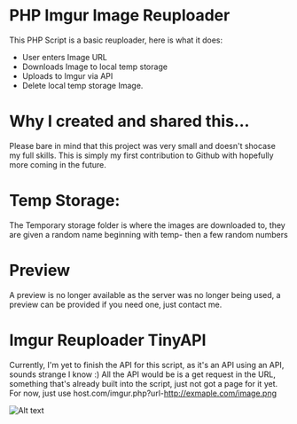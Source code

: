 # PHP Imgur Image Reuploader

This PHP Script is a basic reuploader, here is what it does:
- User enters Image URL
- Downloads Image to local temp storage
- Uploads to Imgur via API
- Delete local temp storage Image.

# Why I created and shared this...
Please bare in mind that this project was very small and doesn't shocase my full skills. This is simply my first contribution to Github with hopefully more coming in the future.

# Temp Storage:
The Temporary storage folder is where the images are downloaded to, they are given a random name beginning with temp- then a few random numbers

# Preview
A preview is no longer available as the server was no longer being used, a preview can be provided if you need one, just contact me.

# Imgur Reuploader TinyAPI
Currently, I'm yet to finish the API for this script, as it's an API using an API, sounds strange I know :) All the API would be is a get request in the URL, something that's already built into the script, just not got a page for it yet. For now, just use host.com/imgur.php?url-http://exmaple.com/image.png

![Alt text](http://image.prntscr.com/image/1fa769fc2a8d42d38eeb872ae7c3bc73.png "User get's Imgur URL & Preview!")
